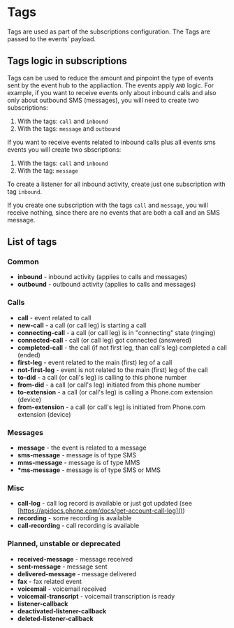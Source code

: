 # Tags

Tags are used as part of the subscriptions configuration. The Tags are passed to the events' payload.

## Tags logic in subscriptions

Tags can be used to reduce the amount and pinpoint the type of events sent by the event hub to the appliaction. The events apply `AND` logic. For example, if you want to receive events only about inbound calls and also only about outbound SMS (messages), you will need to create two subscriptions:

1. With the tags: `call` and `inbound`
2. With the tags: `message` and `outbound`

If you want to receive events related to inbound calls plus all events sms events you will create two sbscriptions:

1. With the tags: `call` and `inbound`
2. With the tag: `message`

To create a listener for all inbound activity, create just one subscription with tag `inbound`.

If you create one subscription with the tags `call` and `message`, you will receive nothing, since there are no events that are both a call and an SMS message.

## List of tags

### Common

* __inbound__ - inbound activity (applies to calls and messages)
* __outbound__ - outbound activity (applies to calls and messages)

### Calls

* __call__ - event related to call
* __new-call__ - a call (or call leg) is starting a call
* __connecting-call__ - a call (or call leg) is in "connecting" state (ringing)
* __connected-call__  - call (or call leg) got connected (answered)
* __completed-call__ - the call (if not first leg, than call's leg) completed a call (ended)
* __first-leg__ - event related to the main (first) leg of a call
* __not-first-leg__ - event is not related to the main (first) leg of the call
* __to-did__ - a call (or call's leg) is calling to this phone number
* __from-did__ - a call (or call's leg) initiated from this phone number
* __to-extension__ - a call (or call's leg) is calling a Phone.com extension (device)
* __from-extension__ - a call (or call's leg) is initiated from Phone.com extension (device)  

### Messages

* __message__ - the event is related to a message
* __sms-message__ - message is of type SMS
* __mms-message__ - message is of type MMS
* __*ms-message__ - message is of type SMS or MMS

### Misc

* __call-log__ - call log record is available or just got updated (see [https://apidocs.phone.com/docs/get-account-call-log]())
* __recording__ - some recording is available
* __call-recording__ - call recording is available

### Planned, unstable or deprecated

* __received-message__ - message received
* __sent-message__ - message sent
* __delivered-message__ - message delivered
* __fax__ - fax related event
* __voicemail__ - voicemail received
* __voicemail-transcript__ - voicemail transcription is ready
* __listener-callback__
* __deactivated-listener-callback__
* __deleted-listener-callback__
